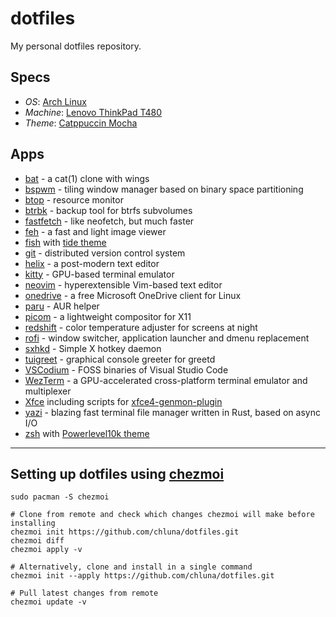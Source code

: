 # dotfiles

My personal dotfiles repository.

## Specs
- *OS*: [Arch Linux](https://archlinux.org/)
- *Machine*: [Lenovo ThinkPad T480](https://www.thinkwiki.org/wiki/Category:T480)
- *Theme*: [Catppuccin Mocha](https://github.com/catppuccin)

## Apps
- [bat](https://github.com/sharkdp/bat) - a cat(1) clone with wings
- [bspwm](https://github.com/baskerville/bspwm) - tiling window manager based on binary space partitioning 
- [btop](https://github.com/aristocratos/btop) - resource monitor
- [btrbk](https://digint.ch/btrbk/) - backup tool for btrfs subvolumes
- [fastfetch](https://github.com/LinusDierheimer/fastfetch) - like neofetch, but much faster
- [feh](https://feh.finalrewind.org/) - a fast and light image viewer
- [fish](https://fishshell.com/) with [tide theme](https://github.com/IlanCosman/tide)
- [git](https://git-scm.com/) - distributed version control system
- [helix](https://helix-editor.com/) - a post-modern text editor
- [kitty](https://sw.kovidgoyal.net/kitty/) - GPU-based terminal emulator
- [neovim](https://neovim.io/) - hyperextensible Vim-based text editor
- [onedrive](https://abraunegg.github.io/) - a free Microsoft OneDrive client for Linux
- [paru](https://github.com/Morganamilo/paru) - AUR helper
- [picom](https://github.com/yshui/picom) - a lightweight compositor for X11
- [redshift](http://jonls.dk/redshift) - color temperature adjuster for screens at night
- [rofi](https://github.com/davatorium/rofi) - window switcher, application launcher and dmenu replacement
- [sxhkd](https://github.com/baskerville/sxhkd) - Simple X hotkey daemon
- [tuigreet](https://github.com/apognu/tuigreet) - graphical console greeter for greetd
- [VSCodium](https://vscodium.com/) - FOSS binaries of Visual Studio Code
- [WezTerm](https://wezfurlong.org/wezterm/) - a GPU-accelerated cross-platform terminal emulator and multiplexer
- [Xfce](https://xfce.org/) including scripts for [xfce4-genmon-plugin](https://docs.xfce.org/panel-plugins/xfce4-genmon-plugin)
- [yazi](https://yazi-rs.github.io/) - blazing fast terminal file manager written in Rust, based on async I/O
- [zsh](https://www.zsh.org/) with [Powerlevel10k theme](https://github.com/romkatv/powerlevel10k)

---

## Setting up dotfiles using [chezmoi](https://www.chezmoi.io/)

```shell
sudo pacman -S chezmoi

# Clone from remote and check which changes chezmoi will make before installing
chezmoi init https://github.com/chluna/dotfiles.git
chezmoi diff
chezmoi apply -v

# Alternatively, clone and install in a single command
chezmoi init --apply https://github.com/chluna/dotfiles.git

# Pull latest changes from remote
chezmoi update -v
```
